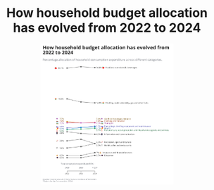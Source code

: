 <h1 align="center"> How household budget allocation has evolved from 2022 to 2024 </h1>

<p align="center">
  <img src="/2024/2024-10-18/20241018.jpg" width="60%">
</p>

